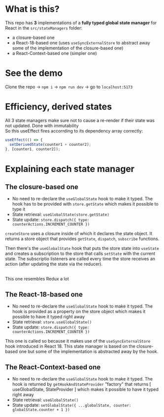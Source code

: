 # What is this?

This repo has **3** implementations of a **fully typed global state manager** for React in the `src/stateManagers` folder:
- a closure-based one
- a React-18-based one (uses `useSyncExternalStore` to abstract away some of the implementation of the closure-based one)
- a React-Context-based one (simpler one)

# See the demo

Clone the repo -> `npm i` -> `npm run dev` -> go to `localhost:5173`

# Efficiency, derived states

All 3 state managers make sure not to cause a re-render if their state was not updated. Done with immutability\
So this useEffect fires accorrding to its dependency array correctly:
```javascript
useEffect(() => {
  setDerivedState(counter1 + counter2);
}, [counter1, counter2]);
```

# Explaining each state manager

## The closure-based one

- No need to re-declare the `useGlobalState` hook to make it typed. The hook has to be provided with `store.getState` which makes it possible to type it
- State retrieval: `useGlobalState(store.getState)`
- State update: `store.dispatch({ type: counterActions.INCREMENT_COUNTER })`

`createStore` uses a closure inside of which it declares the state object. It returns a store object that provides `getState`, `dispatch`, `subscribe` functions.

Then there's the `useGlobalState` hook that puts the store state into `useState` and creates a subscription to the store that calls `setState` with the current state. The subscriptio listeners are called every time the store receives an action (after updating the state via the reducer).

\
This one resembles Redux a lot

## The React-18-based one

- No need to re-declare the `useGlobalState` hook to make it typed. The hook is provided as a property on the store object which makes it possible to have it typed right away
- State retrieval: `store.useGlobalState()`
- State update: `store.dispatch({ type: counterActions.INCREMENT_COUNTER })`

This one is called so because it makes use of the `useSyncExternalStore` hook introduced in React 18. This state manager is based on the closure-based one but some of the implementation is abstracted away by the hook.

## The React-Context-based one

- No need to re-declare the `useGlobalState` hook to make it typed. The hook is returned by `getHookAndStateProvider` "factory" that returns [ useGlobalState, StateProvider ] which makes it possible to have it typed right away
- State retrieval: `useGlobalState()`
- State update: `setGlobalState({ ...globalState, counter: globalState.counter + 1 })`